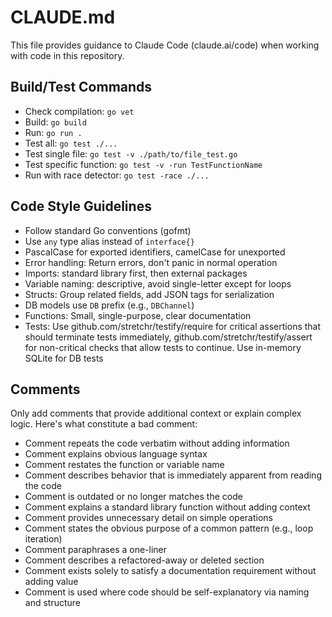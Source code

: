 # CLAUDE.md

This file provides guidance to Claude Code (claude.ai/code) when working with code in this repository.

## Build/Test Commands
- Check compilation: `go vet`
- Build: `go build`
- Run: `go run .`
- Test all: `go test ./...`
- Test single file: `go test -v ./path/to/file_test.go`
- Test specific function: `go test -v -run TestFunctionName`
- Run with race detector: `go test -race ./...`

## Code Style Guidelines
- Follow standard Go conventions (gofmt)
- Use `any` type alias instead of `interface{}`
- PascalCase for exported identifiers, camelCase for unexported
- Error handling: Return errors, don't panic in normal operation
- Imports: standard library first, then external packages
- Variable naming: descriptive, avoid single-letter except for loops
- Structs: Group related fields, add JSON tags for serialization
- DB models use `DB` prefix (e.g., `DBChannel`)
- Functions: Small, single-purpose, clear documentation
- Tests: Use github.com/stretchr/testify/require for critical assertions that should terminate tests immediately, github.com/stretchr/testify/assert for non-critical checks that allow tests to continue. Use in-memory SQLite for DB tests

## Comments
Only add comments that provide additional context or explain complex logic. Here's what constitute a bad comment:
- Comment repeats the code verbatim without adding information  
- Comment explains obvious language syntax  
- Comment restates the function or variable name  
- Comment describes behavior that is immediately apparent from reading the code  
- Comment is outdated or no longer matches the code  
- Comment explains a standard library function without adding context  
- Comment provides unnecessary detail on simple operations  
- Comment states the obvious purpose of a common pattern (e.g., loop iteration)  
- Comment paraphrases a one-liner  
- Comment describes a refactored-away or deleted section  
- Comment exists solely to satisfy a documentation requirement without adding value  
- Comment is used where code should be self-explanatory via naming and structure
